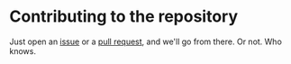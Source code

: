 # Contributing to the repository

Just open an [issue](https://github.com/lithiumjs/open-source-object/issues/new) or a [pull request](https://github.com/lithiumjs/open-source-object/pull/new), and we'll go from there. Or not. Who knows.